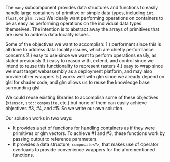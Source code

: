 The `many` subcomponent provides data structures and functions to easily handle large containers of primitive or simple data types, including `int`, `float`, or `glm::vec3`
We ideally want performing operations on containers to be as easy as performing operations on the individual data types themselves. 
The intention is to abstract away the arrays of primitives that are used to address data locality issues.

Some of the objectives we want to accomplish:
 1.) performant
       since this is all done to address data locality issues, which are chiefly performance concerns
 2.) easy to use
       since we want to perform operations easily, as stated previously
 3.) easy to reason with, extend, and control
       since we intend to reuse this functionality to represent rasters
 4.) easy to wrap
       since we must target webassembly as a deployment platform, and may also provide other wrappers
 5.) works well with glm 
       since we already depend on glsl for shader code, and glm allows us to reuse the knowledge base surrounding glsl

We could reuse existing libraries to accomplish some of these objectives (`xtensor`, `std::composite`, etc.) but none of them can easily achieve objectives #3, #4, and #5.
So we write our own solution. 

Our solution works in two ways:
 * It provides a set of functions for handling containers as if they were primitives or glm vectors. 
     To achieve #1 and #3, these functions work by passing output to reference parameters. 
 * It provides a data structure, `composite<T>`, that makes use of operator overloads to provide convenience wrappers for
     the aforementioned functions.

